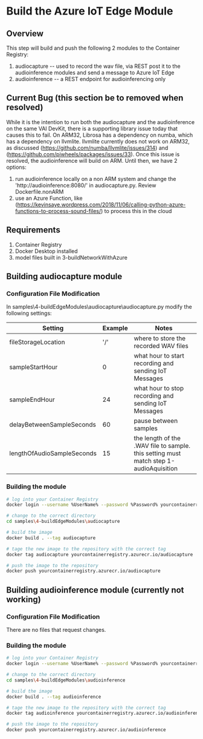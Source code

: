 # Build the Azure IoT Edge Module

## Overview

This step will build and push the following 2 modules to the Container Registry:
1. audiocapture -- used to record the wav file, via REST post it to the audioinference modules and send a message to Azure IoT Edge
2. audioinference -- a REST endpoint for audioinferencing only

## Current Bug (this section be to removed when resolved)

While it is the intention to run both the audiocapture and the audioinference on the same VAI DevKit, there is a supporting library issue today that causes this to fail.  On ARM32, Librosa has a dependency on numba, which has a dependency on llvmlite.  llvmlite currently does not work on ARM32, as discussed (https://github.com/numba/llvmlite/issues/314) and (https://github.com/piwheels/packages/issues/33).  Once this issue is resolved, the audioinference will build on ARM.  Until then, we have 2 options:

1. run audioinference locally on a non ARM system and change the 'http://audioinference:8080/' in audiocapture.py.  Review Dockerfile.nonARM
2. use an Azure Function, like (https://kevinsaye.wordpress.com/2018/11/06/calling-python-azure-functions-to-process-sound-files/) to process this in the cloud

## Requirements

1. Container Registry
2. Docker Desktop installed
3. model files built in 3-buildNetworkWithAzure

## Building audiocapture module

### Configuration File Modification

In samples\4-buildEdgeModules\audiocapture\audiocapture.py modify the following settings:

Setting | Example | Notes
------- | ------- | --------
fileStorageLocation | '/' | where to store the recorded WAV files
sampleStartHour | 0 | what hour to start recording and sending IoT Messages
sampleEndHour | 24 | what hour to stop recording and sending IoT Messages
delayBetweenSampleSeconds | 60 | pause between samples
lengthOfAudioSampleSeconds | 15 | the length of the .WAV file to sample.  this setting must match step 1-audioAquisition

### Building the module

```bash
# log into your Container Registry
docker login --username %UserName% --password %Password% yourcontainerregistry.azurecr.io

# change to the correct directory
cd samples\4-buildEdgeModules\audiocapture

# build the image
docker build . --tag audiocapture

# tage the new image to the repository with the correct tag
docker tag audiocapture yourcontainerregistry.azurecr.io/audiocapture

# push the image to the repository
docker push yourcontainerregistry.azurecr.io/audiocapture
```

## Building audioinference module (currently not working)

### Configuration File Modification

There are no files that request changes.

### Building the module

```bash
# log into your Container Registry
docker login --username %UserName% --password %Password% yourcontainerregistry.azurecr.io

# change to the correct directory
cd samples\4-buildEdgeModules\audioinference

# build the image
docker build . --tag audioinference

# tage the new image to the repository with the correct tag
docker tag audioinference yourcontainerregistry.azurecr.io/audioinference

# push the image to the repository
docker push yourcontainerregistry.azurecr.io/audioinference
```
